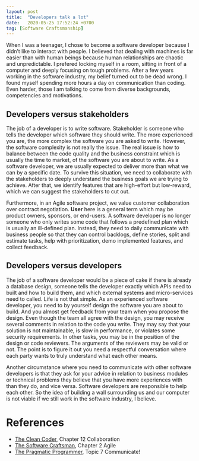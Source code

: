 ```yaml
---
layout: post
title:  "Developers talk a lot"
date:   2020-05-25 17:52:24 +0700
tag: [Software Craftsmanship]
---
```


When I was a teenager, I chose to become a software developer because I didn’t like to interact with people. I believed that dealing with machines is far easier than with human beings because human relationships are chaotic and unpredictable. I prefered locking myself in a room, sitting in front of a computer and deeply focusing on tough problems. After a few years working in the software industry, my belief turned out to be dead wrong. I found myself spending more hours a day on communication than coding. Even harder, those I am talking to come from diverse backgrounds, competencies and motivations.

## Developers versus stakeholders

The job of a developer is to write software. Stakeholder is someone who tells the developer which software they should write. The more experienced you are, the more complex the software you are asked to write. However, the software complexity is not really the issue. The real issue is how to balance between the code quality and the business constraint which is usually the time to market, of the software you are about to write. As a software developer, we are usually expected to deliver more than what we can by a specific date. To survive this situation, we need to collaborate with the stakeholders to deeply understand the business goals we are trying to achieve. After that, we identify features that are high-effort but low-reward, which we can suggest the stakeholders to cut out.

Furthermore, in an Agile software project, we value customer collaboration over contract negotiation. <strong>User</strong> here is a general term which may be product owners, sponsors, or end-users. A software developer is no longer someone who only writes some code that follows a predefined plan which is usually an ill-defined plan. Instead, they need to daily communicate with business people so that they can control backlogs, define stories, split and estimate tasks, help with prioritization, demo implemented features, and collect feedback.

## Developers versus developers

The job of a software developer would be a piece of cake if there is already a database design, someone tells the developer exactly which APIs need to built and how to build them, and which external systems and micro-services need to called. Life is not that simple. As an experienced software developer, you need to by yourself design the software you are about to build. And you almost get feedback from your team when you propose the design. Even though the team all agree with the design, you may receive several comments in relation to the code you write. They may say that your solution is not maintainable, is slow in performance, or violates some security requirements. In other tasks, you may be in the position of the design or code reviewers. The arguments of the reviewers may be valid or not. The point is to figure it out you need a respectful conversation where each party wants to truly understand what each other means.

Another circumstance where you need to communicate with other software developers is that they ask for your advice in relation to business modules or technical problems they believe that you have more experiences with than they do, and vice versa. Software developers are responsible to help each other. So the idea of building a wall surrounding us and our computer is not viable if we still work in the software industry, I believe.

# References

- [The Clean Coder](https://www.amazon.com/Clean-Coder-Conduct-Professional-Programmers/dp/0137081073), Chapter 12 Collaboration
- [The Software Craftsman](https://www.amazon.com/Software-Craftsman-Professionalism-Pragmatism-Robert/dp/0134052501), Chapter 2 Agile
- [The Pragmatic Programmer](https://www.amazon.com/Pragmatic-Programmer-journey-mastery-Anniversary/dp/0135957052), Topic 7 Communicate!
